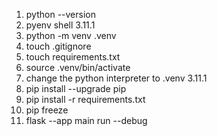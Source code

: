1. python --version
2. pyenv shell 3.11.1
3. python -m venv .venv
4. touch .gitignore
5. touch requirements.txt
6. source .venv/bin/activate
7. change the python interpreter to .venv 3.11.1
8. pip install --upgrade pip
9. pip install -r requirements.txt
10. pip freeze
11. flask --app main run --debug